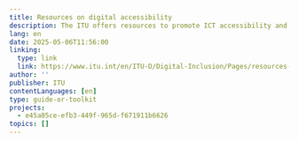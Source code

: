 ```yaml
---
title: Resources on digital accessibility
description: The ITU offers resources to promote ICT accessibility and digital inclusion, supporting Member States in developing inclusive digital policies. Key resources include toolkits, guidelines, reports, and online training on making digital services accessible to all, including people with disabilities. These materials aim to help create more inclusive digital societies.
lang: en
date: 2025-05-06T11:56:00
linking:
  type: link
  link: https://www.itu.int/en/ITU-D/Digital-Inclusion/Pages/resources-on-ICT-accessibility/default.aspx
author: ''
publisher: ITU
contentLanguages: [en]
type: guide-or-toolkit
projects:
  - e45a05ce-efb3-449f-965d-f671911b6626
topics: []
---
```

